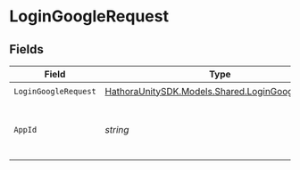 # LoginGoogleRequest


## Fields

| Field                                                                                         | Type                                                                                          | Required                                                                                      | Description                                                                                   | Example                                                                                       |
| --------------------------------------------------------------------------------------------- | --------------------------------------------------------------------------------------------- | --------------------------------------------------------------------------------------------- | --------------------------------------------------------------------------------------------- | --------------------------------------------------------------------------------------------- |
| `LoginGoogleRequest`                                                                          | [HathoraUnitySDK.Models.Shared.LoginGoogleRequest](../../models/shared/LoginGoogleRequest.md) | :heavy_check_mark:                                                                            | N/A                                                                                           |                                                                                               |
| `AppId`                                                                                       | *string*                                                                                      | :heavy_minus_sign:                                                                            | N/A                                                                                           | app-af469a92-5b45-4565-b3c4-b79878de67d2                                                      |